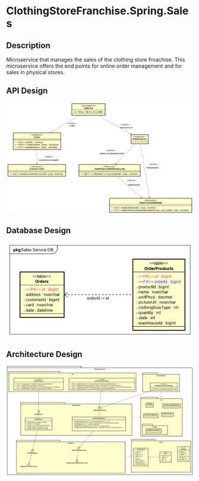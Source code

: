# ClothingStoreFranchise.Spring.Sales

**Description**
----------------

Microservice that manages the sales of the clothing store frnachise. This microservice offers the end points for online order management and for sales in physical stores.

**API Design**
----------------

![apiDesign](https://github.com/ClothingStoreFranchise/ClothingStoreFranchise.Spring.Sales/blob/develop/figures/salesApi.png)

**Database Design**
----------------

![databaseDesign](https://github.com/ClothingStoreFranchise/ClothingStoreFranchise.Spring.Sales/blob/develop/figures/SalesDB.png)

**Architecture Design**
----------------

![architectureDesign](https://github.com/ClothingStoreFranchise/ClothingStoreFranchise.Spring.Sales/blob/develop/figures/SalesComponent.png)